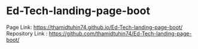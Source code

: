 # Ed-Tech-landing-page-boot

Page Link: https://thamidtuhin74.github.io/Ed-Tech-landing-page-boot/
Repository Link : https://github.com/thamidtuhin74/Ed-Tech-landing-page-boot/
